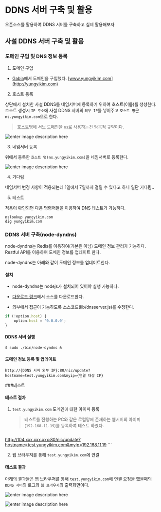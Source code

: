 # DDNS 서버 구축 및 활용

오픈소스를 활용하여 DDNS 서버를 구축하고 실제 활용해보자

## 사설 DDNS 서버 구축 및 활용

### 도메인 구입 및 DNS 정보 등록

1. 도메인 구입
 
 - [Gabia](http://www.gabia.com)에서 도메인을 구입했다. [www.yungyikim.com](http://yungyikim.com)

2. 호스트 등록

상단에서 설치한 사설 DDNS를 네임서버에 등록하기 위하여 호스트(이름)를 생성한다. 호스트 생성시 `IP 주소`에 사설 DDNS 서버의 `외부 IP`를 넣어주고 `호스트 명`은 `ns.yungyikim.com`으로 한다.

>호스트명에 서브 도메인을 `ns`로 사용하는건 암묵적 규약이다.

![enter image description here](https://lh3.googleusercontent.com/-FW_cMOILY8k/VVAv8PuhSJI/AAAAAAAAB5o/jzk4YwNvniw/s0/%E1%84%89%E1%85%B3%E1%84%8F%E1%85%B3%E1%84%85%E1%85%B5%E1%86%AB%E1%84%89%E1%85%A3%E1%86%BA+2015-05-11+13.03.23.png "스크린샷 2015-05-11 13.03.23.png")

3. 네임서버 등록

위에서 등록한 `호스트 명(ns.yungyikim.com)`을 네임서버로 등록한다.

![enter image description here](https://lh3.googleusercontent.com/-h-AfgxzYzRk/VVAyQayKNRI/AAAAAAAAB54/I62qtnyrb_I/s0/%E1%84%89%E1%85%B3%E1%84%8F%E1%85%B3%E1%84%85%E1%85%B5%E1%86%AB%E1%84%89%E1%85%A3%E1%86%BA+2015-05-11+13.37.53.png "스크린샷 2015-05-11 13.37.53.png")

4. 기다림

네임서버 변경 사항이 적용되는데 1일에서 7일까지 걸릴 수 있다고 하니 일단 기다림..

5. 테스트

적용이 확인되면 다음 명령어들을 이용하여 DNS 테스트가 가능하다.

```
nslookup yungyikim.com
dig yungyikim.com
```

### DDNS 서버 구축(node-dyndns)

node-dyndns는 Redis를 이용하여(기본은 아님) 도메인 정보 관리가 가능하다. Restful API를 이용하여 도메인 정보를 업데이트 한다.

node-dyndns는 아래와 같이 도메인 정보를 업데이트한다.

#### 설치

- node-dyndns는 nodejs가 설치되어 있어야 실행 가능하다. 

- [다운로드 링크](https://bitbucket.org/ntakimura/node-dyndns/overview)에서 소스를 다운로드한다.

- 외부에서 접근이 가능하도록 소스코드(lib/dnsserver.js)를 수정한다.

```javascript
if (!option.host) {
    option.host = '0.0.0.0';
}
```

#### DDNS 서버 실행

```
$ sudo ./bin/node-dyndns &
```

#### 도메인 정보 등록 및 업데이트

```
http://{DDNS 서버 외부 IP}:80/nic/update?hostname=test.yungyikim.com&myip={연결 대상 IP}
```

###테스트

#### 테스트 절차

 1. `test.yungyikim.com` 도메인에 대한 아이피 등록

	> 테스트를 진행하는 PC와 같은 로컬망에 존재하는 웹서버의 아이피(`192.168.11.19`)를 등록하여 테스트 하였다.
	
	```
http://104.xxx.xxx.xxx:80/nic/update?hostname=test.yungyikim.com&myip=192.168.11.19
	```

 2. 웹 브라우저를 통해 `test.yungyikim.com`에 연결

#### 테스트 결과

아래의 결과들은 웹 브라우저를 통해 `test.yungyikim.com`에 연결 요청을 했을때의 `DDNS 서버`의 로그와 `웹 브라우저`의 출력화면이다.

![enter image description here](https://lh3.googleusercontent.com/-GagmMuiiIH0/VVA9NbI_5lI/AAAAAAAAB7I/IFr99C2qDoE/s0/%E1%84%89%E1%85%B3%E1%84%8F%E1%85%B3%E1%84%85%E1%85%B5%E1%86%AB%E1%84%89%E1%85%A3%E1%86%BA+2015-05-11+14.17.01.png "스크린샷 2015-05-11 14.17.01.png")

![enter image description here](https://lh3.googleusercontent.com/-MVEW3dhJpaM/VVBDP7XlXiI/AAAAAAAAB7g/ke0nAmbS_ZM/s0/%E1%84%89%E1%85%B3%E1%84%8F%E1%85%B3%E1%84%85%E1%85%B5%E1%86%AB%E1%84%89%E1%85%A3%E1%86%BA+2015-05-11+14.08.15.png "스크린샷 2015-05-11 14.08.15.png")

  
